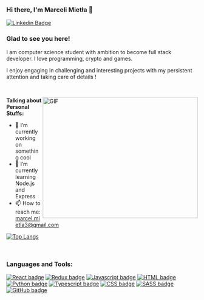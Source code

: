 ### Hi there, I'm Marceli Mietła 👋

[![Linkedin Badge](https://img.shields.io/badge/-LinkedIn-0e76a8?style=flat-square&logo=Linkedin&logoColor=white)](https://www.linkedin.com/in/marceli-miet%C5%82a-209a411b8/)


### Glad to see you here! &nbsp;

I am computer science student with ambition to become full stack developer. I love programming, crypto and games.

I enjoy engaging in challenging and interesting projects with my persistent attention and taking care of details !

&nbsp;

<img align="right" alt="GIF" src="https://i.pinimg.com/originals/e4/26/70/e426702edf874b181aced1e2fa5c6cde.gif" width="408" height="318" />

**Talking about Personal Stuffs:**

- 🔭 I’m currently working on something cool
- 🌱 I’m currently learning Node.js and Express
- 📫 How to reach me: marcel.mietla3@gmail.com

[![Top Langs](https://github-readme-stats.vercel.app/api/top-langs/?username=Carexo&layout=compact)](https://github.com/anuraghazra/github-readme-stats)

&nbsp;

### Languages and Tools:

[![React badge](https://img.shields.io/badge/React-20232A?style=for-the-badge&logo=react&logoColor=61DAFB)](https://reactjs.org/)
[![Redux badge](https://img.shields.io/badge/Redux-593D88?style=for-the-badge&logo=redux&logoColor=white)](https://redux.js.org/)
[![Javascript badge](https://img.shields.io/badge/JavaScript-F7DF1E?style=for-the-badge&logo=javascript&logoColor=black)](https://developer.mozilla.org/en-US/docs/Web/JavaScript)
[![HTML badge](https://img.shields.io/badge/HTML-239120?style=for-the-badge&logo=html5&logoColor=white)](https://developer.mozilla.org/en-US/docs/Web/HTML)
[![Python badge](https://img.shields.io/badge/Python-3776AB?style=for-the-badge&logo=python&logoColor=white)](https://www.python.org/)
[![Typescript badge](https://img.shields.io/badge/TypeScript-007ACC?style=for-the-badge&logo=typescript&logoColor=white)](https://www.typescriptlang.org/)
[![CSS badge](https://img.shields.io/badge/CSS-239120?&style=for-the-badge&logo=css3&logoColor=white)](https://developer.mozilla.org/en-US/docs/Web/CSS)
[![SASS badge](https://img.shields.io/badge/Sass-CC6699?style=for-the-badge&logo=sass&logoColor=white)](https://sass-lang.com/)
[![GitHub badge](https://img.shields.io/badge/GitHub-100000?style=for-the-badge&logo=github&logoColor=white)](https://github.com/)
